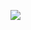 ![](https://www.nta.go.jp/tmp/c708f2bf-7105-4c65-88bb-867be0a578e0/images/94031ef5033831573c5ac755c5aab51ffee46d10846775112ba116e14cec4017.jpg)